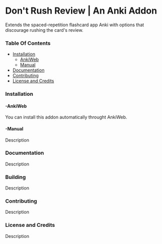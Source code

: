 # Don't Rush Review | An Anki Addon

Extends the spaced-repetition flashcard app Anki with options that discourage rushing the card's review.

### Table Of Contents

- [Installation](#installation)
  - [AnkiWeb](#-ankiweb)
  - [Manual](#-manual)
- [Documentation](#documentation)
- [Contributing](#contributing)
- [License and Credits](#license-and-credits)

### Installation

#### -AnkiWeb

You can install this addon automatically throught AnkiWeb.

#### -Manual

Description

### Documentation

Description

### Building

Description

### Contributing

Description

### License and Credits

Description
